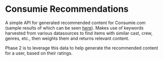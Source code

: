 # Consumie Recommendations

A simple API for generated recommended content for Consumie.com (sample results of which can be seen [here](https://consumie.com/movie/sunset-boulevard)). Makes use of keywords harvested from various datasources to find items with similar cast, crew, genres, etc., then weights them and returns relevant content.

Phase 2 is to leverage this data to help generate the recommended content for a user, based on their ratings.

